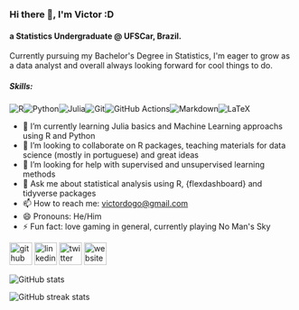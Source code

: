 ### Hi there 👋, I'm Victor :D
#### a Statistics Undergraduate @ UFSCar, Brazil.
Currently pursuing my Bachelor's Degree in Statistics, I'm eager to grow as a data analyst and overall always looking forward for cool things to do.

##### Skills:

![R](https://img.shields.io/badge/r-%23276DC3.svg?style=for-the-badge&logo=r&logoColor=white)![Python](https://img.shields.io/badge/python-3670A0?style=for-the-badge&logo=python&logoColor=ffdd54)![Julia](https://img.shields.io/badge/-Julia-9558B2?style=for-the-badge&logo=julia&logoColor=white)![Git](https://img.shields.io/badge/git-%23F05033.svg?style=for-the-badge&logo=git&logoColor=white)![GitHub Actions](https://img.shields.io/badge/githubactions-%232671E5.svg?style=for-the-badge&logo=githubactions&logoColor=white)![Markdown](https://img.shields.io/badge/markdown-%23000000.svg?style=for-the-badge&logo=markdown&logoColor=white)![LaTeX](https://img.shields.io/badge/latex-%23008080.svg?style=for-the-badge&logo=latex&logoColor=white)

- 🌱 I’m currently learning Julia basics and Machine Learning approachs using R and Python 
- 👯 I’m looking to collaborate on R packages, teaching materials for data science (mostly in portuguese) and great ideas 
- 🤔 I’m looking for help with supervised and unsupervised learning methods 
- 💬 Ask me about statistical analysis using R, {flexdashboard} and tidyverse packages 
- 📫 How to reach me: victordogo@gmail.com 
- 😄 Pronouns: He/Him 
- ⚡ Fun fact: love gaming in general, currently playing No Man's Sky


[<img src='https://cdn.jsdelivr.net/npm/simple-icons@3.0.1/icons/github.svg' alt='github' height='40'>](https://github.com/victordogo)  [<img src='https://cdn.jsdelivr.net/npm/simple-icons@3.0.1/icons/linkedin.svg' alt='linkedin' height='40'>](https://www.linkedin.com/in/victordogo/)  [<img src='https://cdn.jsdelivr.net/npm/simple-icons@3.0.1/icons/twitter.svg' alt='twitter' height='40'>](https://twitter.com/victor_dogo)  [<img src='https://cdn.jsdelivr.net/npm/simple-icons@3.0.1/icons/icloud.svg' alt='website' height='40'>](victordogo.github.io)  

![GitHub stats](https://github-readme-stats.vercel.app/api?username=victordogo&show_icons=true)  

![GitHub streak stats](https://github-readme-streak-stats.herokuapp.com/?user=victordogo)  
